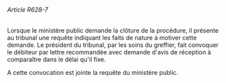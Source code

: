###### Article R628-7

Lorsque le ministère public demande la clôture de la procédure, il présente au tribunal une requête indiquant les faits de nature à motiver cette demande. Le président du tribunal, par les soins du greffier, fait convoquer le débiteur par lettre recommandée avec demande d'avis de réception à comparaître dans le délai qu'il fixe.

A cette convocation est jointe la requête du ministère public.

